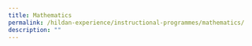 ```yaml
---
title: Mathematics
permalink: /hildan-experience/instructional-programmes/mathematics/
description: ""
---
```

